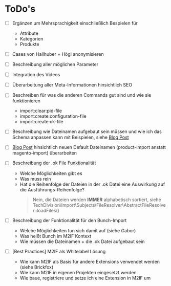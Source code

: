 # ToDo's

* [ ] Ergänzen um Mehrsprachigkeit einschließlich Bespielen für
  * Attribute
  * Kategorien
  * Produkte
  
* [ ] Cases von Hallhuber + Högl anonymisieren
* [ ] Beschreibung aller möglichen Parameter
* [ ] Integration des Videos
* [ ] Überarbeitung aller Meta-Informationen hinsichtlich SEO

* [ ] Beschreiben für was die anderen Commands gut sind und wie sie funktionieren
  * import:clear:pid-file
  * import:create:configuration-file
  * import:create:ok-file

* [ ] Beschreibung wie Dateinamen aufgebaut sein müssen und wie ich das Schema anpassen kann mit Beispielen, siehe [Blog Post](https://m2if.com/blog/sample-data-import)

* [ ] [Blog Post](https://m2if.com/blog/sample-data-import) hinsichtlich neuen Default Dateinamen (product-import anstatt magento-import) überarbeiten

* [ ] Beschreibung der .ok File Funktionalität
  * Welche Möglichkeiten gibt es
  * Was muss rein
  * Hat die Reihenfolge der Dateien in der .ok Datei eine Auswirkung auf die Ausführungs-Reihenfolge?
    > Nein, die Dateien werden **IMMER** alphabetisch sortiert, siehe TechDivision\Import\Subjects\FileResolver\AbstractFileResolver::loadFiles()

* [ ] Beschreibung der Funktionalität für den Bunch-Import
  * Welche Möglichkeiten tun sich damit auf (siehe Gabor)
  * Was heißt Bunch im M2IF Kontext
  * Wie müssen die Dateinamen + die .ok Datei aufgebaut sein

* [ ] [Best Practices] M2IF als Whitelabel Lösung
  * Wie kann M2IF als Basis für andere Extensions verwendet werden (siehe Brickfox)
  * Wie kann M2IF in eigenen Projekten eingesetzt werden
  * Wie baue, registriere und setze ich eine Extension in M2IF um
